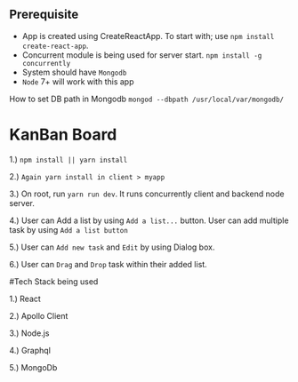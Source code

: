 

## Prerequisite

- App is created using CreateReactApp. To start with; use `npm install create-react-app`. 
- Concurrent module is being used for server start. `npm install -g concurrently`
- System should have `Mongodb`
- `Node` 7+ will work with this app

How to set DB path in Mongodb
`mongod --dbpath /usr/local/var/mongodb/`

# KanBan Board

1.) `npm install || yarn install`

2.) `Again yarn install in client > myapp`

3.) On root, run `yarn run dev`. It runs concurrently client and backend node server. 

4.) User can Add a list by using `Add a list...` button. User can add multiple task by using `Add a list button`

5.) User can `Add new task` and `Edit` by using Dialog box.

6.) User can `Drag` and `Drop` task within their added list.


#Tech Stack being used

1.) React

2.) Apollo Client

3.) Node.js

4.) Graphql

5.) MongoDb
